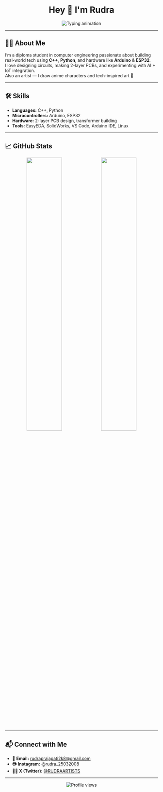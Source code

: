 <h1 align="center">Hey 👋 I'm Rudra</h1>

<p align="center">
  <img src="https://readme-typing-svg.demolab.com?font=Fira+Code&size=22&pause=1000&center=true&vCenter=true&width=435&lines=AI+%2F+IoT+Explorer;ESP32+%7C+Arduino+Developer;Loves+Coding+and+Circuits;Always+Building+Something+Cool" alt="Typing animation" />
</p>

---

## 👨‍💻 About Me

I’m a diploma student in computer engineering passionate about building real-world tech using **C++**, **Python**, and hardware like **Arduino** & **ESP32**.  
I love designing circuits, making 2-layer PCBs, and experimenting with AI + IoT integration.  
Also an artist — I draw anime characters and tech-inspired art 🎨

---

## 🛠️ Skills

- **Languages:** C++, Python  
- **Microcontrollers:** Arduino, ESP32  
- **Hardware:** 2-layer PCB design, transformer building  
- **Tools:** EasyEDA, SolidWorks, VS Code, Arduino IDE, Linux

---

## 📈 GitHub Stats

<p align="center">
  <img src="https://github-readme-stats.vercel.app/api?username=Rudraa-25&show_icons=true&theme=tokyonight" width="48%" />
  <img src="https://github-readme-stats.vercel.app/api/top-langs/?username=Rudraa-25&layout=compact&theme=tokyonight" width="48%" />
</p>

---

## 📬 Connect with Me

- 📧 **Email:** rudraprajapati2k8@gmail.com  
- 📷 **Instagram:** [@rudra_25032008](https://www.instagram.com/rudra_25032008/)  
- 🧑‍🎨 **X (Twitter):** [@RUDRAARTISTS](https://x.com/RUDRAARTISTS)

---

<p align="center">
  <img src="https://komarev.com/ghpvc/?username=Rudraa-25&label=Profile%20Views&color=0e75b6&style=flat" alt="Profile views" />
</p>

